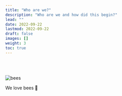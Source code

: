 ```yaml
---
title: "Who are we?"
description: "Who are we and how did this begin?"
lead: ""
date: 2022-09-22
lastmod: 2022-09-22
draft: false
images: []
weight: 3
toc: true
---
```


<br>
<br>

![bees](https://user-images.githubusercontent.com/19341857/191698396-6f107971-7214-4971-b9a5-109f1cfbd882.jpg)

We love bees 🥰
